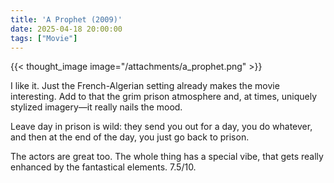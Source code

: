 ```yaml
---
title: 'A Prophet (2009)'
date: 2025-04-18 20:00:00
tags: ["Movie"]
---
```


{{< thought_image image="/attachments/a_prophet.png" >}}


I like it. Just the French-Algerian setting already makes the movie interesting. Add to that the grim prison atmosphere and, at times, uniquely stylized imagery—it really nails the mood.  

Leave day in prison is wild: they send you out for a day, you do whatever, and then at the end of the day, you just go back to prison.  

The actors are great too. The whole thing has a special vibe, that gets really enhanced by the fantastical elements. 7.5/10.
